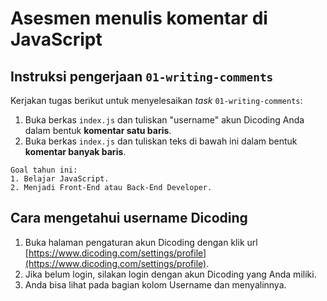 # Asesmen menulis komentar di JavaScript

## Instruksi pengerjaan `01-writing-comments`
Kerjakan tugas berikut untuk menyelesaikan _task_ `01-writing-comments`:
1. Buka berkas `index.js` dan tuliskan "username" akun Dicoding Anda dalam bentuk **komentar satu baris**.
2. Buka berkas `index.js` dan tuliskan teks di bawah ini dalam bentuk **komentar banyak baris**.

```text
Goal tahun ini:
1. Belajar JavaScript.
2. Menjadi Front-End atau Back-End Developer.
```

## Cara mengetahui username Dicoding
1. Buka halaman pengaturan akun Dicoding dengan klik url [https://www.dicoding.com/settings/profile](https://www.dicoding.com/settings/profile).
2. Jika belum login, silakan login dengan akun Dicoding yang Anda miliki.
4. Anda bisa lihat pada bagian kolom Username dan menyalinnya.
